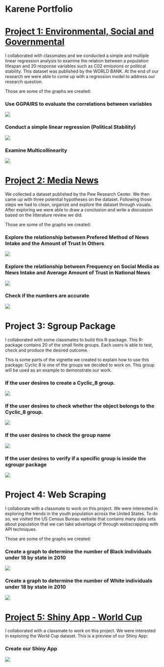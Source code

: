 # Karene Portfolio

# [Project 1: Environmental, Social and Governmental](https://github.com/Karene123/ESG-Project)

I collaborated with classmates and we conducted a simple and multiple linear regression analysis to examine the relation between a population lifespan and 20 response variables such as C02 emissions or political stability. This dataset was published by the WORLD BANK. At the end of our research we were able to come up with a regression model to address our research question.  

Those are some of the graphs we created:

### Use GGPAIRS to evaluate the correlations between variables 
![](/images/Screenshot%202022-05-18%20003222.png)

### Conduct a simple linear regression (Political Stability)
![](/images/Screenshot%202022-05-18%20003536.png)

### Examine Multicollinearity
![](/images/Screenshot%202022-05-18%20012043.png)

# [Project 2: Media News](https://github.com/Karene123/Media-New-Project)

We collected a dataset published by the Pew Research Center. We then came up with three potential hypotheses on the dataset. Following those steps we had to clean, organize and explore the dataset through visuals. After exploring we were able to draw a conclusion and write a discussion based on the litterature review we did. 

Those are some of the graphs we created:

### Explore the relationship between Prefered Method of News Intake and the Amount of Trust In Others
![](/images/Screenshot%202022-05-18%20020456.png)

### Explore the relationship between Frequency on Social Media as News Intake and Average Amount of Trust in National News 
![](images/Screenshot%202022-05-18%20020552.png)

### Check if the numbers are accurate
![](/images/Screenshot%202022-05-18%20020532.png)

# Project 3: Sgroup Package
I collaborated with some classmates to build this R-package.
This R-package contains 20 of the small finite groups. Each users is able to test, check and produce the desired outcome.

This is some parts of the vignette we created to explain how to use this package:
Cyclic 8 is one of the groups we decided to work on. This group will be used as an example to demonstrate our work.

### If the user desires to create a Cyclic_8 group.
![](/images/Screenshot%202022-05-18%20025604.png)

### If the user desires to check whether the object belongs to the Cyclic_8 group. 
![](/images/Screenshot%202022-05-18%20025023.png)

### If the user desires to check the group name
![](/images/Screenshot%202022-05-18%20025038.png)

### If the user desires to verify if a specific group is inside the sgroupr package
![](/images/Screenshot%202022-05-18%20025109.png)

# Project 4: Web Scraping 
I collaborate with a classmate to work on this project.
We were interested in exploring the trends in the youth population across the United States. To do so, we visited the US Census Bureau website that contains many data sets about population that we can take advantage of through webscrapping with API techniques.

Those are some of the graphs we created:

### Create a graph to determine the number of Black individuals under 18 by state in 2010
![](/images/Screenshot%202022-05-18%20030849.png)

### Create a graph to determine the number of White individuals under 18 by state in 2010
![](/images/Screenshot%202022-05-18%20031010.png)

# [Project 5: Shiny App - World Cup](https://github.com/Karene123/Shiny-App-World-Cup)
I collaborated with a classmate to work on this project. We were interested in exploring the World Cup dataset.
This is a preview of our Shiny App:

### Create our Shiny App
![](/images/Screenshot%202022-05-18%20035045.png)



